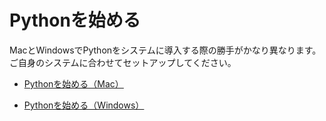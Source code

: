 # Pythonを始める

MacとWindowsでPythonをシステムに導入する際の勝手がかなり異なります。ご自身のシステムに合わせてセットアップしてください。

- [Pythonを始める（Mac）](start-python-for-mac.md)

- [Pythonを始める（Windows）](start-python-for-windows.md)
